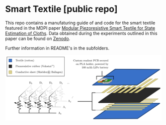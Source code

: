# Smart Textile [public repo]

This repo contains a manufaturing guide of and code for the smart textile featured in the MDPI paper [Modular Piezoresistive Smart Textile for State Estimation of Cloths](https://doi.org/10.3390/s22010222). Data obtained during the experiments outlined in this paper can be found on [Zenodo](https://doi.org/10.5281/zenodo.5718426).

Further information in README's in the subfolders.

<img src="https://github.com/RemkoPr/smart_textile_public/blob/main/st_overview.png">
